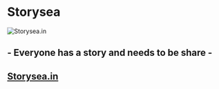 # Storysea

![[Storysea.in](https://www.storysea.in/)](https://www.storysea.in/content/default-monochrome-white.svg)

## **- Everyone has a story and needs to be share -**

## [Storysea.in](https://www.storysea.in/)
